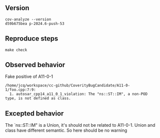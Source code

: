 ## Version

```shell
cov-analyze --version
d59b675bea p-2024.6-push-53
```

## Reproduce steps

```shell
make check
```

## Observed behavior

Fake positive of A11-0-1

```shell
/home/jcq/workspace/cc-github/CoverityBugCandidate/A11-0-1/foo.cpp:7:9:
  1. autosar_cpp14_a11_0_1_violation: The "ns::ST::IM", a non-POD type, is not defined as class.
```

## Excepted behavior

The `ns::ST::IM" is a Union, it's should not be related to A11-0-1. Union and class have different semantic. So here should be no warning
